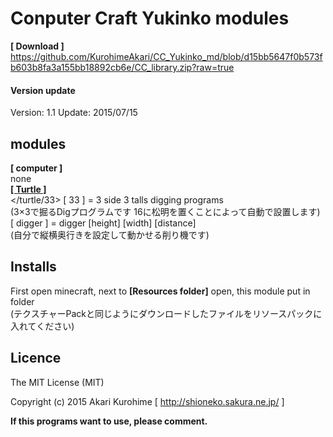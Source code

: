 # Conputer Craft Yukinko modules
__[ Download ]__ <https://github.com/KurohimeAkari/CC_Yukinko_md/blob/d15bb5647f0b573fb603b8fa3a155bb18892cb6e/CC_library.zip?raw=true>
#### Version update
Version: 1.1
Update: 2015/07/15

## modules
__[ computer ]__  
none  
[__[ Turtle ]__](../../tree/master/turtle/ "Turtle")  
</turtle/33> [ 33 ] = 3 side 3 talls digging programs  
(3×3で掘るDigプログラムです 16に松明を置くことによって自動で設置します)  
[ digger ] = digger [height] [width] [distance]  
(自分で縦横奥行きを設定して動かせる削り機です)

## Installs
First open minecraft, next to __[Resources folder]__ open, this module put in folder  
(テクスチャーPackと同じようにダウンロードしたファイルをリソースパックに入れてください)

## Licence 
The MIT License (MIT)

Copyright (c) 2015 Akari Kurohime [ <http://shioneko.sakura.ne.jp/> ]

__If this programs want to use, please comment.__
